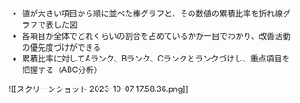 - 値が大きい項目から順に並べた棒グラフと、その数値の累積比率を折れ線グラフで表した図
- 各項目が全体でどれくらいの割合を占めているかが一目でわかり、改善活動の優先度づけができる
- 累積比率に対してAランク、Bランク、Cランクとランクづけし、重点項目を把握する（ABC分析）

![[スクリーンショット 2023-10-07 17.58.36.png]]